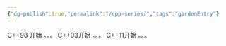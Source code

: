 ```yaml
---
{"dg-publish":true,"permalink":"/cpp-series/","tags":"gardenEntry"}
---
```



C++98 开始
。。。
C++03开始
。。。
C++11开始
。。。

